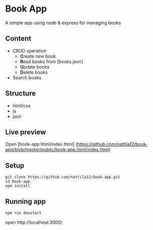 
# Book App

A simple app using node & express for managing books

## Content
- CRUD operation
    - **C**reate new book
    - **R**ead books from [books.json]
    - **U**pdate books
    - **D**elete books
- Search books

## Structure
 - html/css
 - js
 - json

## Live preview
 Open [book-app.html/index.html] (https://github.com/nattila12/book-app/blob/master/public/book-app.html/index.html)

## Setup 
```
git clone https://github.com/nattila12/book-app.git
cd book-app
npm install
```
## Running app
```
npm run devstart
```

open http://localhost:3000/



